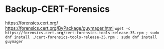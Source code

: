 # Backup-CERT-Forensics
https://forensics.cert.org/ https://forensics.cert.org/ByPackage/guymager.html `wget -c https://forensics.cert.org/cert-forensics-tools-release-35.rpm ; sudo dnf install ./cert-forensics-tools-release-35.rpm ; sudo dnf install guymager`

